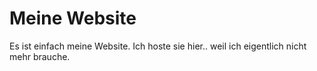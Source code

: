 # Meine Website
Es ist einfach meine Website. Ich hoste sie hier.. weil ich eigentlich nicht mehr brauche.
